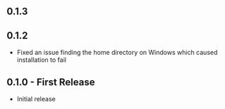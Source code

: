## 0.1.3


## 0.1.2
* Fixed an issue finding the home directory on Windows which caused installation to fail

## 0.1.0 - First Release
* Initial release
